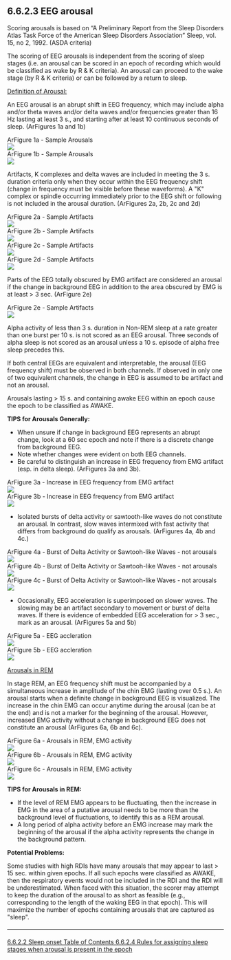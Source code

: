## 6.6.2.3 EEG arousal

Scoring arousals is based on “A Preliminary Report from the Sleep Disorders Atlas Task Force of the American Sleep Disorders Association” Sleep, vol. 15, no 2, 1992. (ASDA criteria)

The scoring of EEG arousals is independent from the scoring of sleep stages (i.e. an arousal can be scored in an epoch of recording which would be classified as wake by R & K criteria).  An arousal can proceed to the wake stage (by R & K criteria) or can be followed by a return to sleep.

<u>Definition of Arousal:</u>

An EEG arousal is an abrupt shift in EEG frequency, which may include alpha and/or theta waves and/or delta waves and/or frequencies greater than 16 Hz lasting at least 3 s., and starting after at least 10 continuous seconds of sleep.  (ArFigures 1a and 1b)

<div class="row">
  <div class="col-xs-12 col-sm-6">
    <div class="panel panel-default">
      <div class="panel-heading">
        <span class="panel-title">ArFigure 1a - Sample Arousals</span>
      </div>
      <a href=":images_path:/a/ar1a.jpg?inline=1">
        <img src=":images_path:/a/ar1a-thumbnail.jpg">
      </a>
    </div>
  </div>
  <div class="col-xs-12 col-sm-6">
    <div class="panel panel-default">
      <div class="panel-heading">
        <span class="panel-title">ArFigure 1b - Sample Arousals</span>
      </div>
      <a href=":images_path:/a/ar1b.jpg?inline=1">
        <img src=":images_path:/a/ar1b-thumbnail.jpg">
      </a>
    </div>
  </div>
</div>

Artifacts, K complexes and delta waves are included in meeting the 3 s. duration criteria only when they occur within the EEG frequency shift (change in frequency must be visible before these waveforms).   A "K" complex or spindle occurring immediately prior to the EEG shift or following is not included in the arousal duration.  (ArFigures 2a, 2b, 2c and 2d)

<div class="row">
  <div class="col-xs-12 col-sm-6 col-md-3">
    <div class="panel panel-default">
      <div class="panel-heading">
        <span class="panel-title">ArFigure 2a - Sample Artifacts</span>
      </div>
      <a href=":images_path:/a/ar2a.jpg?inline=1">
        <img src=":images_path:/a/ar2a-thumbnail.jpg">
      </a>
    </div>
  </div>
  <div class="col-xs-12 col-sm-6 col-md-3">
    <div class="panel panel-default">
      <div class="panel-heading">
        <span class="panel-title">ArFigure 2b - Sample Artifacts</span>
      </div>
      <a href=":images_path:/a/ar2b.jpg?inline=1">
        <img src=":images_path:/a/ar2b-thumbnail.jpg">
      </a>
    </div>
  </div>
  <div class="col-xs-12 col-sm-6 col-md-3">
    <div class="panel panel-default">
      <div class="panel-heading">
        <span class="panel-title">ArFigure 2c - Sample Artifacts</span>
      </div>
      <a href=":images_path:/a/ar2c.jpg?inline=1">
        <img src=":images_path:/a/ar2c-thumbnail.jpg">
      </a>
    </div>
  </div>
  <div class="col-xs-12 col-sm-6 col-md-3">
    <div class="panel panel-default">
      <div class="panel-heading">
        <span class="panel-title">ArFigure 2d - Sample Artifacts</span>
      </div>
      <a href=":images_path:/a/ar2d.jpg?inline=1">
        <img src=":images_path:/a/ar2d-thumbnail.jpg">
      </a>
    </div>
  </div>
</div>

Parts of the EEG totally obscured by EMG artifact are considered an arousal if the change in background EEG in addition to the area obscured by EMG is at least > 3 sec.  (ArFigure 2e)

<div class="row">
  <div class="col-xs-12 col-sm-6 col-sm-offset-3">
    <div class="panel panel-default">
      <div class="panel-heading">
        <span class="panel-title">ArFigure 2e - Sample Artifacts</span>
      </div>
      <a href=":images_path:/a/ar2e.jpg?inline=1">
        <img src=":images_path:/a/ar2e-thumbnail.jpg">
      </a>
    </div>
  </div>
</div>

Alpha activity of less than 3 s. duration in Non-REM sleep at a rate greater than one burst per 10 s. is not scored as an EEG arousal.  Three seconds of alpha sleep is not scored as an arousal unless a 10 s. episode of alpha free sleep precedes this.

If both central EEGs are equivalent and interpretable, the arousal (EEG frequency shift) must be observed in both channels. If observed in only one of two equivalent channels, the change in EEG is assumed to be artifact and not an arousal.

Arousals lasting > 15 s. and containing awake EEG within an epoch cause the epoch to be classified as AWAKE.

**TIPS for Arousals Generally:**

- When unsure if change in background EEG represents an abrupt change, look at a 60 sec epoch and note if there is a discrete change from background EEG.
- Note whether changes were evident on both EEG channels.
- Be careful to distinguish an increase in EEG frequency from EMG artifact (esp. in delta sleep).  (ArFigures 3a and 3b).

<div class="row">
  <div class="col-xs-12 col-sm-6">
    <div class="panel panel-default">
      <div class="panel-heading">
        <span class="panel-title">ArFigure 3a - Increase in EEG frequency from EMG artifact</span>
      </div>
      <a href=":images_path:/a/ar3a.jpg?inline=1">
        <img src=":images_path:/a/ar3a-thumbnail.jpg">
      </a>
    </div>
  </div>
  <div class="col-xs-12 col-sm-6">
    <div class="panel panel-default">
      <div class="panel-heading">
        <span class="panel-title">ArFigure 3b - Increase in EEG frequency from EMG artifact</span>
      </div>
      <a href=":images_path:/a/ar3b.jpg?inline=1">
        <img src=":images_path:/a/ar3b-thumbnail.jpg">
      </a>
    </div>
  </div>
</div>


- Isolated bursts of delta activity or sawtooth-like waves do not constitute an arousal.  In contrast, slow waves intermixed with fast activity that differs from background do qualify as arousals.  (ArFigures 4a, 4b and 4c.)

<div class="row">
  <div class="col-xs-12 col-sm-4">
    <div class="panel panel-default">
      <div class="panel-heading">
        <span class="panel-title">ArFigure 4a - Burst of Delta Activity or Sawtooh-like Waves - not arousals</span>
      </div>
      <a href=":images_path:/a/ar4a.jpg?inline=1">
        <img src=":images_path:/a/ar4a-thumbnail.jpg">
      </a>
    </div>
  </div>
  <div class="col-xs-12 col-sm-4">
    <div class="panel panel-default">
      <div class="panel-heading">
        <span class="panel-title">ArFigure 4b - Burst of Delta Activity or Sawtooh-like Waves - not arousals</span>
      </div>
      <a href=":images_path:/a/ar4b.jpg?inline=1">
        <img src=":images_path:/a/ar4b-thumbnail.jpg">
      </a>
    </div>
  </div>
  <div class="col-xs-12 col-sm-4">
    <div class="panel panel-default">
      <div class="panel-heading">
        <span class="panel-title">ArFigure 4c - Burst of Delta Activity or Sawtooh-like Waves - not arousals</span>
      </div>
      <a href=":images_path:/a/ar4c.jpg?inline=1">
        <img src=":images_path:/a/ar4c-thumbnail.jpg">
      </a>
    </div>
  </div>
</div>

- Occasionally, EEG acceleration is superimposed on slower waves.  The slowing may be an artifact secondary to movement or burst of delta waves. If there is evidence of embedded EEG acceleration for > 3 sec., mark as an arousal. (ArFigures 5a and 5b)

<div class="row">
  <div class="col-xs-12 col-sm-6">
    <div class="panel panel-default">
      <div class="panel-heading">
        <span class="panel-title">ArFigure 5a - EEG accleration</span>
      </div>
      <a href=":images_path:/a/ar5a.jpg?inline=1">
        <img src=":images_path:/a/ar5a-thumbnail.jpg">
      </a>
    </div>
  </div>
  <div class="col-xs-12 col-sm-6">
    <div class="panel panel-default">
      <div class="panel-heading">
        <span class="panel-title">ArFigure 5b - EEG accleration</span>
      </div>
      <a href=":images_path:/a/ar5b.jpg?inline=1">
        <img src=":images_path:/a/ar5b-thumbnail.jpg">
      </a>
    </div>
  </div>
</div>

<u>Arousals in REM</u>

In stage REM, an EEG frequency shift must be accompanied by a simultaneous increase in amplitude of the chin EMG (lasting over 0.5 s.).  An arousal starts when a definite change in background EEG is visualized.  The increase in the chin EMG can occur anytime during the arousal (can be at the end) and is not a marker for the beginning of the arousal. However, increased EMG activity without a change in background EEG does not constitute an arousal (ArFigures 6a, 6b and 6c).

<div class="row">
  <div class="col-xs-12 col-sm-4">
    <div class="panel panel-default">
      <div class="panel-heading">
        <span class="panel-title">ArFigure 6a - Arousals in REM, EMG activity</span>
      </div>
      <a href=":images_path:/a/ar6a.jpg?inline=1">
        <img src=":images_path:/a/ar6a-thumbnail.jpg">
      </a>
    </div>
  </div>
  <div class="col-xs-12 col-sm-4">
    <div class="panel panel-default">
      <div class="panel-heading">
        <span class="panel-title">ArFigure 6b - Arousals in REM, EMG activity</span>
      </div>
      <a href=":images_path:/a/ar6b.jpg?inline=1">
        <img src=":images_path:/a/ar6b-thumbnail.jpg">
      </a>
    </div>
  </div>
  <div class="col-xs-12 col-sm-4">
    <div class="panel panel-default">
      <div class="panel-heading">
        <span class="panel-title">ArFigure 6c - Arousals in REM, EMG activity</span>
      </div>
      <a href=":images_path:/a/ar6c.jpg?inline=1">
        <img src=":images_path:/a/ar6c-thumbnail.jpg">
      </a>
    </div>
  </div>
</div>

**TIPS for Arousals in REM:**

- If the level of REM EMG appears to be fluctuating, then the increase in EMG in the area of a putative arousal needs to be more than the background level of fluctuations, to identify this as a REM arousal.
- A long period of alpha activity before an EMG increase may mark the beginning of the arousal if the alpha activity represents the change in the background pattern.

**Potential Problems:**

Some studies with high RDIs have many arousals that may appear to last > 15 sec. within given epochs. If all such epochs were classified as AWAKE, then the respiratory events would not be included in the RDI and the RDI will be underestimated. When faced with this situation, the scorer may attempt to keep the duration of the arousal to as short as feasible (e.g., corresponding to the length of the waking EEG in that epoch). This will maximize the number of epochs containing arousals that are captured as "sleep".


<hr class="soften" style="margin-top: 20px;margin-bottom: 20px;"/>

<div class="center">
<div class="btn-group">
  <a href=":pages_path:/mop/6-622-mop-sleep-onset.md" class="btn btn-default">
    <span class="glyphicon glyphicon-chevron-left"></span>
    6.6.2.2 Sleep onset
  </a>

  <a href=":pages_path:/mop/6-00-mop-toc.md" class="btn btn-default">
    <span class="glyphicon glyphicon-chevron-up"></span>
    Table of Contents
  </a>

  <a href=":pages_path:/mop/6-624-mop-rules-for-assigning-sleep-stages-when-arousal-is-present-in-the-epoch.md" class="btn btn-success">
    6.6.2.4 Rules for assigning sleep stages when arousal is present in the epoch
    <span class="glyphicon glyphicon-chevron-right"></span>
  </a>
</div>
</div>
